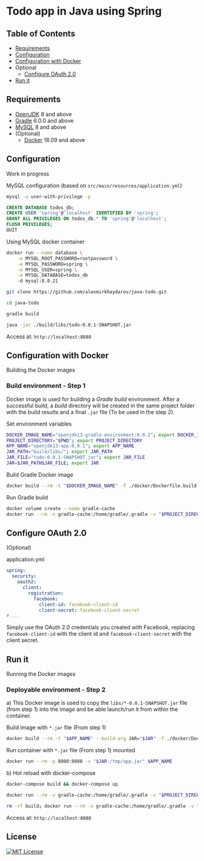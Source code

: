 # Todo app in Java using Spring

## Table of Contents
* [Requirements](#requirements)
* [Configuration](#configuration)
* [Configuration with Docker](#configuration-with-docker)
* Optional
  * [Configure OAuth 2.0](#configure-oauth-20)
* [Run it](#run-it)

## Requirements
* [OpenJDK](https://openjdk.java.net/install/) 8 and above
* [Gradle](https://gradle.org/install/) 6.0.0 and above
* [MySQL](https://dev.mysql.com/downloads/installer/) 8 and above
* (Optional)
  * [Docker](https://docs.docker.com/install/) 18.09 and above

## Configuration

Work in progress

MySQL configuration (based on `src/main/resources/application.yml`)
```bash
mysql -u user-with-privilege -p
```

```sql
CREATE DATABASE todos_db;
CREATE USER 'spring'@'localhost' IDENTIFIED BY 'spring';
GRANT ALL PRIVILEGES ON todos_db.* TO 'spring'@'localhost';
FLUSH PRIVILEGES;
QUIT
```

Using MySQL docker container
```bash
docker run --name database \
    -e MYSQL_ROOT_PASSWORD=rootpassword \
    -e MYSQL_PASSWORD=spring \
    -e MYSQL_USER=spring \
    -e MYSQL_DATABASE=todos_db
    -d mysql:8.0.21
```

```bash
git clone https://github.com/alexmirkhaydarov/java-todo.git

cd java-todo

gradle build

java -jar ./build/libs/todo-0.0.1-SNAPSHOT.jar
```

Access at: `http://localhost:8080`

## Configuration with Docker

Building the Docker images

### Build environment - Step 1
Docker image is used for building a *Gradle build* environment. After a successful build, a *build* directory will be created in the same project folder with the build results and a final `.jar` file (To be used in the step 2).

Set environment variables
```bash
DOCKER_IMAGE_NAME="openjdk13-gradle-environment:0.0.1"; export DOCKER_IMAGE_NAME
PROJECT_DIRECTORY="$PWD"; export PROJECT_DIRECTORY
APP_NAME="openjdk13-app:0.0.1"; export APP_NAME
JAR_PATH="build/libs/"; export JAR_PATH
JAR_FILE="todo-0.0.1-SNAPSHOT.jar"; export JAR_FILE
JAR=$JAR_PATH$JAR_FILE; export JAR
```

Build Gradle Docker image
```bash
docker build --rm -t "$DOCKER_IMAGE_NAME" -f ./docker/Dockerfile.build ./docker/.
```

Run Gradle build
```bash
docker volume create --name gradle-cache
docker run --rm -v gradle-cache:/home/gradle/.gradle -v "$PROJECT_DIRECTORY":/home/gradle "$DOCKER_IMAGE_NAME" gradle build
```

## Configure OAuth 2.0

(Optional)

application.yml
```yaml
spring:
  security:
    oauth2:
      client:
        registration:
          facebook:
            client-id: facebook-client-id
            client-secret: facebook-client-secret
# ...
```
Simply use the OAuth 2.0 credentials you created with Facebook, replacing `facebook-client-id` with the client id and `facebook-client-secret` with the client secret.

## Run it

Running the Docker images

### Deployable environment - Step 2

a)
This Docker image is used to copy the `libs/*-0.0.1-SNAPSHOT.jar` file (from step 1) into the image and be able launch/run it from within the container.

Build image with `*.jar` file (From step 1)
```bash
docker build --rm -t "$APP_NAME" --build-arg JAR="$JAR" -f ./docker/Dockerfile .
```

Run container with `*.jar` file (From step 1) mounted
```bash
docker run --rm -p 8080:8080 -v "$JAR:/tmp/app.jar" $APP_NAME
```

b)
Hot reload with docker-compose
```bash
docker-compose build && docker-compose up

docker run --rm -v gradle-cache:/home/gradle/.gradle -v "$PROJECT_DIRECTORY":/home/gradle "$DOCKER_IMAGE_NAME" gradle build && docker-compose restart app

rm -rf build; docker run --rm -v gradle-cache:/home/gradle/.gradle -v "$PROJECT_DIRECTORY":/home/gradle "$DOCKER_IMAGE_NAME" gradle build && docker-compose restart app
```

Access at: `http://localhost:8080`

## License

[![MIT License](http://img.shields.io/badge/license-MIT-blue.svg?style=flat)](LICENSE)
